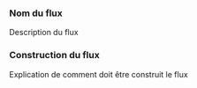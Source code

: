 
### Nom du flux 

Description du flux 

### Construction du flux

Explication de comment doit être construit le flux